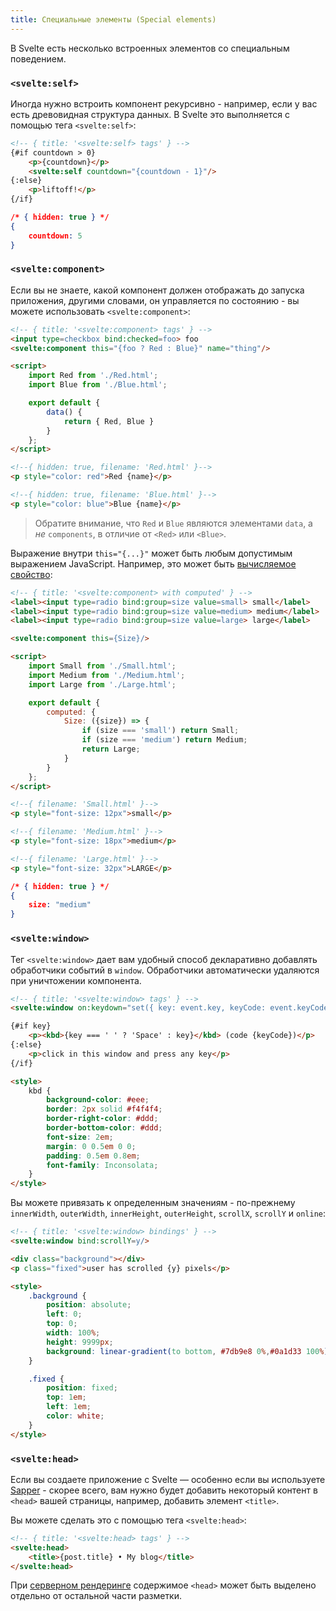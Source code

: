 ```yaml
---
title: Специальные элементы (Special elements)
---
```


В Svelte есть несколько встроенных элементов со специальным поведением.
<!-- Svelte includes a handful of built-in elements with special behaviour. -->


### `<svelte:self>`

Иногда нужно встроить компонент рекурсивно - например, если у вас есть древовидная структура данных. В Svelte это выполняется с помощью тега `<svelte:self>`:
<!-- Sometimes, a component needs to embed itself recursively — for example if you have a tree-like data structure. In Svelte, that's accomplished with the `<svelte:self>` tag: -->

```html
<!-- { title: '<svelte:self> tags' } -->
{#if countdown > 0}
	<p>{countdown}</p>
	<svelte:self countdown="{countdown - 1}"/>
{:else}
	<p>liftoff!</p>
{/if}
```

```json
/* { hidden: true } */
{
	countdown: 5
}
```


### `<svelte:component>`

Если вы не знаете, какой компонент должен отображать до запуска приложения, другими словами, он управляется по состоянию - вы можете использовать `<svelte:component>`:
<!-- If you don't know what kind of component to render until the app runs — in other words, it's driven by state — you can use `<svelte:component>`: -->

```html
<!-- { title: '<svelte:component> tags' } -->
<input type=checkbox bind:checked=foo> foo
<svelte:component this="{foo ? Red : Blue}" name="thing"/>

<script>
	import Red from './Red.html';
	import Blue from './Blue.html';

	export default {
		data() {
			return { Red, Blue }
		}
	};
</script>
```

```html
<!--{ hidden: true, filename: 'Red.html' }-->
<p style="color: red">Red {name}</p>
```

```html
<!--{ hidden: true, filename: 'Blue.html' }-->
<p style="color: blue">Blue {name}</p>
```

> Обратите внимание, что `Red` и `Blue` являются элементами `data`, а *не* `components`, в отличие от `<Red>` или `<Blue>`.
<!-- Note that `Red` and `Blue` are items in `data`, *not* `components`, unlike if we were doing `<Red>` or `<Blue>`. -->

Выражение внутри `this="{...}"` может быть любым допустимым выражением JavaScript. Например, это может быть [вычисляемое свойство](guide#computed-properties): 
<!-- The expression inside the `this="{...}"` can be any valid JavaScript expression. For example, it could be a [computed property](guide#computed-properties): -->

```html
<!-- { title: '<svelte:component> with computed' } -->
<label><input type=radio bind:group=size value=small> small</label>
<label><input type=radio bind:group=size value=medium> medium</label>
<label><input type=radio bind:group=size value=large> large</label>

<svelte:component this={Size}/>

<script>
	import Small from './Small.html';
	import Medium from './Medium.html';
	import Large from './Large.html';

	export default {
		computed: {
			Size: ({size}) => {
				if (size === 'small') return Small;
				if (size === 'medium') return Medium;
				return Large;
			}
		}
	};
</script>
```

```html
<!--{ filename: 'Small.html' }-->
<p style="font-size: 12px">small</p>
```

```html
<!--{ filename: 'Medium.html' }-->
<p style="font-size: 18px">medium</p>
```

```html
<!--{ filename: 'Large.html' }-->
<p style="font-size: 32px">LARGE</p>
```

```json
/* { hidden: true } */
{
	size: "medium"
}
```


### `<svelte:window>`

Тег `<svelte:window>` дает вам удобный способ декларативно добавлять обработчики событий в `window`. Обработчики автоматически удаляются при уничтожении компонента.
<!-- The `<svelte:window>` tag gives you a convenient way to declaratively add event listeners to `window`. Event listeners are automatically removed when the component is destroyed. -->

```html
<!-- { title: '<svelte:window> tags' } -->
<svelte:window on:keydown="set({ key: event.key, keyCode: event.keyCode })"/>

{#if key}
	<p><kbd>{key === ' ' ? 'Space' : key}</kbd> (code {keyCode})</p>
{:else}
	<p>click in this window and press any key</p>
{/if}

<style>
	kbd {
		background-color: #eee;
		border: 2px solid #f4f4f4;
		border-right-color: #ddd;
		border-bottom-color: #ddd;
		font-size: 2em;
		margin: 0 0.5em 0 0;
		padding: 0.5em 0.8em;
		font-family: Inconsolata;
	}
</style>
```

Вы можете привязать к определенным значениям - по-прежнему `innerWidth`, `outerWidth`, `innerHeight`, `outerHeight`, `scrollX`, `scrollY` и `online`:
<!-- You can also bind to certain values — so far `innerWidth`, `outerWidth`, `innerHeight`, `outerHeight`, `scrollX`, `scrollY` and `online`: -->

```html
<!-- { title: '<svelte:window> bindings' } -->
<svelte:window bind:scrollY=y/>

<div class="background"></div>
<p class="fixed">user has scrolled {y} pixels</p>

<style>
	.background {
		position: absolute;
		left: 0;
		top: 0;
		width: 100%;
		height: 9999px;
		background: linear-gradient(to bottom, #7db9e8 0%,#0a1d33 100%);
	}

	.fixed {
		position: fixed;
		top: 1em;
		left: 1em;
		color: white;
	}
</style>
```


### `<svelte:head>`

Если вы создаете приложение с Svelte — особенно если вы используете [Sapper](https://sapper.svelte.technology) - скорее всего, вам нужно будет добавить некоторый контент в `<head>` вашей страницы, например, добавить элемент `<title>`.
<!-- If you're building an application with Svelte — particularly if you're using [Sapper](https://sapper.svelte.technology) — then it's likely you'll need to add some content to the `<head>` of your page, such as adding a `<title>` element. -->

Вы можете сделать это с помощью тега `<svelte:head>`:
<!-- You can do that with the `<svelte:head>` tag: -->

```html
<!-- { title: '<svelte:head> tags' } -->
<svelte:head>
	<title>{post.title} • My blog</title>
</svelte:head>
```

При [серверном рендеринге](guide#server-side-rendering) содержимое `<head>` может быть выделено отдельно от остальной части разметки.
<!-- When [server rendering](guide#server-side-rendering), the `<head>` contents can be extracted separately to the rest of the markup. -->